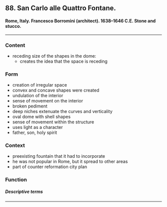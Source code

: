 <!-- order:1 -->
## 88. San Carlo alle Quattro Fontane. 

#### Rome, Italy. Francesco Borromini (architect). 1638–1646 C.E. Stone and stucco.

---

### Content
- receding size of the shapes in the dome:
  - creates the idea that the space is receding

### Form
- creation of irregular space
- convex and concave shapes were created
- undulation of the interior
- sense of movement on the interior
- broken pediment
- deep niches extenuate the curves and verticality
- oval dome with shell shapes
- sense of movement within the structure
- uses light as a character
- father, son, holy spirit

### Context
- preexisting fountain that it had to incorporate
- he was not popular in Rome, but it spread to other areas
- part of counter reformation city plan

### Function

##### Descriptive terms

---
